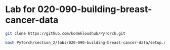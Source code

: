 # Lab for 020-090-building-breast-cancer-data
```bash
git clone https://github.com/kodekloudhub/PyTorch.git
```

```bash
bash PyTorch/section_2/labs/020-090-building-breast-cancer-data/setup.sh
```
